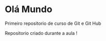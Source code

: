 # Olá Mundo
 Primeiro repositorio de curso de Git e Git Hub


Repositorio criado durante a aula !


